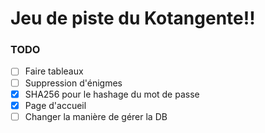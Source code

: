 # Jeu de piste du Kotangente!!

### TODO
- [ ] Faire tableaux
- [ ] Suppression d'énigmes
- [x] SHA256 pour le hashage du mot de passe
- [x] Page d'accueil
- [ ] Changer la manière de gérer la DB